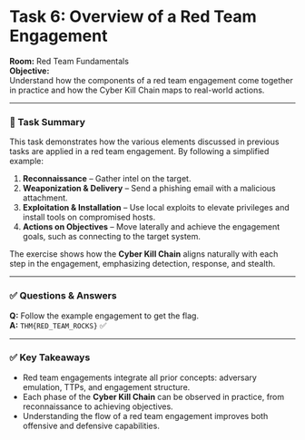 # Task 6: Overview of a Red Team Engagement

**Room:** Red Team Fundamentals  
**Objective:**  
Understand how the components of a red team engagement come together in practice and how the Cyber Kill Chain maps to real-world actions.

---

### 🔹 Task Summary
This task demonstrates how the various elements discussed in previous tasks are applied in a red team engagement. By following a simplified example:  

1. **Reconnaissance** – Gather intel on the target.  
2. **Weaponization & Delivery** – Send a phishing email with a malicious attachment.  
3. **Exploitation & Installation** – Use local exploits to elevate privileges and install tools on compromised hosts.  
4. **Actions on Objectives** – Move laterally and achieve the engagement goals, such as connecting to the target system.  

The exercise shows how the **Cyber Kill Chain** aligns naturally with each step in the engagement, emphasizing detection, response, and stealth.

---

### ✅ Questions & Answers
**Q:** Follow the example engagement to get the flag.  
**A:** `THM{RED_TEAM_ROCKS}` ✅

---

### ✅ Key Takeaways
- Red team engagements integrate all prior concepts: adversary emulation, TTPs, and engagement structure.  
- Each phase of the **Cyber Kill Chain** can be observed in practice, from reconnaissance to achieving objectives.  
- Understanding the flow of a red team engagement improves both offensive and defensive capabilities.
